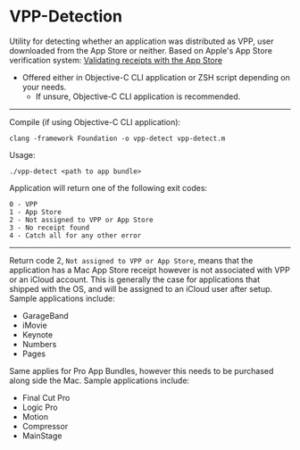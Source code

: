 # VPP-Detection
Utility for detecting whether an application was distributed as VPP, user downloaded from the App Store or neither. Based on Apple's App Store verification system: [Validating receipts with the App Store](https://developer.apple.com/documentation/appstorereceipts/validating_receipts_with_the_app_store?language=objc)

* Offered either in Objective-C CLI application or ZSH script depending on your needs.
  * If unsure, Objective-C CLI application is recommended.

----------

Compile (if using Objective-C CLI application):
```
clang -framework Foundation -o vpp-detect vpp-detect.m
```

Usage:
```
./vpp-detect <path to app bundle>
```

Application will return one of the following exit codes:
```
0 - VPP
1 - App Store
2 - Not assigned to VPP or App Store
3 - No receipt found
4 - Catch all for any other error
```

----------

Return code 2, `Not assigned to VPP or App Store`, means that the application has a Mac App Store receipt however is not associated with VPP or an iCloud account. This is generally the case for applications that shipped with the OS, and will be assigned to an iCloud user after setup. Sample applications include:
* GarageBand
* iMovie
* Keynote
* Numbers
* Pages

Same applies for Pro App Bundles, however this needs to be purchased along side the Mac. Sample applications include:
* Final Cut Pro
* Logic Pro
* Motion
* Compressor
* MainStage